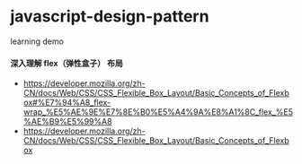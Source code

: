 # javascript-design-pattern
learning demo

#### 深入理解 flex（弹性盒子） 布局
- https://developer.mozilla.org/zh-CN/docs/Web/CSS/CSS_Flexible_Box_Layout/Basic_Concepts_of_Flexbox#%E7%94%A8_flex-wrap_%E5%AE%9E%E7%8E%B0%E5%A4%9A%E8%A1%8C_flex_%E5%AE%B9%E5%99%A8
- https://developer.mozilla.org/zh-CN/docs/Web/CSS/CSS_Flexible_Box_Layout/Basic_Concepts_of_Flexbox

